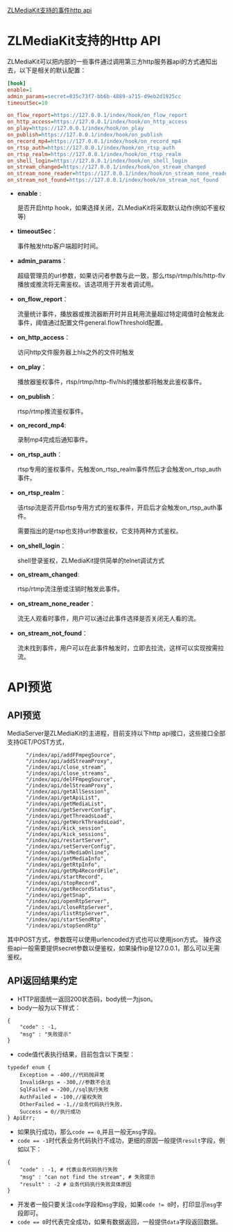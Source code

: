 [ZLMediaKit支持的事件http api](https://www.jianshu.com/p/72a4fe770de7)



# ZLMediaKit支持的Http API

ZLMediaKit可以把内部的一些事件通过调用第三方http服务器api的方式通知出去，以下是相关的默认配置：



```ini
[hook]
enable=1
admin_params=secret=035c73f7-bb6b-4889-a715-d9eb2d1925cc
timeoutSec=10

on_flow_report=https://127.0.0.1/index/hook/on_flow_report
on_http_access=https://127.0.0.1/index/hook/on_http_access
on_play=https://127.0.0.1/index/hook/on_play
on_publish=https://127.0.0.1/index/hook/on_publish
on_record_mp4=https://127.0.0.1/index/hook/on_record_mp4
on_rtsp_auth=https://127.0.0.1/index/hook/on_rtsp_auth
on_rtsp_realm=https://127.0.0.1/index/hook/on_rtsp_realm
on_shell_login=https://127.0.0.1/index/hook/on_shell_login
on_stream_changed=https://127.0.0.1/index/hook/on_stream_changed
on_stream_none_reader=https://127.0.0.1/index/hook/on_stream_none_reader
on_stream_not_found=https://127.0.0.1/index/hook/on_stream_not_found
```

- **enable** :

  是否开启http hook，如果选择关闭，ZLMediaKit将采取默认动作(例如不鉴权等)

- **timeoutSec**：

  事件触发http客户端超时时间。

- **admin_params**：

  超级管理员的url参数，如果访问者参数与此一致，那么rtsp/rtmp/hls/http-flv播放或推流将无需鉴权。该选项用于开发者调试用。

- **on_flow_report**：

  流量统计事件，播放器或推流器断开时并且耗用流量超过特定阈值时会触发此事件，阈值通过配置文件general.flowThreshold配置。

- **on_http_access**：

  访问http文件服务器上hls之外的文件时触发

- **on_play**：

  播放器鉴权事件，rtsp/rtmp/http-flv/hls的播放都将触发此鉴权事件。

- **on_publish**：

  rtsp/rtmp推流鉴权事件。

- **on_record_mp4**:

  录制mp4完成后通知事件。

- **on_rtsp_auth**：

  rtsp专用的鉴权事件，先触发on_rtsp_realm事件然后才会触发on_rtsp_auth事件。

- **on_rtsp_realm**：

  该rtsp流是否开启rtsp专用方式的鉴权事件，开启后才会触发on_rtsp_auth事件。

  需要指出的是rtsp也支持url参数鉴权，它支持两种方式鉴权。

- **on_shell_login**：

  shell登录鉴权，ZLMediaKit提供简单的telnet调试方式

- **on_stream_changed**:

  rtsp/rtmp流注册或注销时触发此事件。

- **on_stream_none_reader**：

  流无人观看时事件，用户可以通过此事件选择是否关闭无人看的流。

- **on_stream_not_found**：

  流未找到事件，用户可以在此事件触发时，立即去拉流，这样可以实现按需拉流。

# API预览

## API预览

MediaServer是ZLMediaKit的主进程，目前支持以下http api接口，这些接口全部支持GET/POST方式，

```
      "/index/api/addFFmpegSource",
      "/index/api/addStreamProxy",
      "/index/api/close_stream",
      "/index/api/close_streams",
      "/index/api/delFFmpegSource",
      "/index/api/delStreamProxy",
      "/index/api/getAllSession",
      "/index/api/getApiList",
      "/index/api/getMediaList",
      "/index/api/getServerConfig",
      "/index/api/getThreadsLoad",
      "/index/api/getWorkThreadsLoad",
      "/index/api/kick_session",
      "/index/api/kick_sessions",
      "/index/api/restartServer",
      "/index/api/setServerConfig",
      "/index/api/isMediaOnline",
      "/index/api/getMediaInfo",
      "/index/api/getRtpInfo",
      "/index/api/getMp4RecordFile",
      "/index/api/startRecord",
      "/index/api/stopRecord",
      "/index/api/getRecordStatus",
      "/index/api/getSnap",
      "/index/api/openRtpServer",
      "/index/api/closeRtpServer",
      "/index/api/listRtpServer",
      "/index/api/startSendRtp",
      "/index/api/stopSendRtp"
```

其中POST方式，参数既可以使用urlencoded方式也可以使用json方式。 操作这些api一般需要提供secret参数以便鉴权，如果操作ip是127.0.0.1，那么可以无需鉴权。

## API返回结果约定

- HTTP层面统一返回200状态码，body统一为json。
- body一般为以下样式：

```
{
    "code" : -1,
    "msg" : "失败提示"
}
```

- code值代表执行结果，目前包含以下类型：

```
typedef enum {
    Exception = -400,//代码抛异常
    InvalidArgs = -300,//参数不合法
    SqlFailed = -200,//sql执行失败
    AuthFailed = -100,//鉴权失败
    OtherFailed = -1,//业务代码执行失败，
    Success = 0//执行成功
} ApiErr;
```

- 如果执行成功，那么`code == 0`,并且一般无`msg`字段。
- `code == -1`时代表业务代码执行不成功，更细的原因一般提供`result`字段，例如以下：

```
{
    "code" : -1, # 代表业务代码执行失败
    "msg" : "can not find the stream", # 失败提示
    "result" : -2 # 业务代码执行失败具体原因
}
```

- 开发者一般只要关注`code`字段和`msg`字段，如果`code != 0`时，打印显示`msg`字段即可。
- `code == 0`时代表完全成功，如果有数据返回，一般提供`data`字段返回数据。

